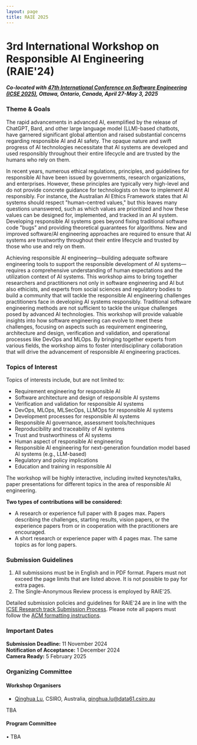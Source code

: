 ```yaml
---
layout: page
title: RAIE 2025
---
```


<!-- <p><img src="/img/pierrebourque.jpg" width="200" /><a href="https://profs.etsmtl.ca/pbourque">Pierre Bourque</a> - ing., Ph.D.</p> -->

# 3rd International Workshop on Responsible AI Engineering (RAIE'24)

***Co-located with [47th International Conference on Software Engineering (ICSE 2025)](https://conf.researchr.org/home/icse-2024), Ottawa, Ontario, Canada, April 27-May 3, 2025***

### Theme & Goals

The rapid advancements in advanced AI, exemplified by the release of ChatGPT, Bard, and other large language model (LLM)-based chatbots, have garnered significant global attention and raised substantial concerns regarding responsible AI and AI safety. The opaque nature and swift progress of AI technologies necessitate that AI systems are developed and used responsibly throughout their entire lifecycle and are trusted by the humans who rely on them.

In recent years, numerous ethical regulations, principles, and guidelines for responsible AI have been issued by governments, research organizations, and enterprises. However, these principles are typically very high-level and do not provide concrete guidance for technologists on how to implement AI responsibly. For instance, the Australian AI Ethics Framework states that AI systems should respect "human-centred values," but this leaves many questions unanswered, such as which values are prioritized and how these values can be designed for, implemented, and tracked in an AI system. Developing responsible AI systems goes beyond fixing traditional software code "bugs" and providing theoretical guarantees for algorithms. New and improved software/AI engineering approaches are required to ensure that AI systems are trustworthy throughout their entire lifecycle and trusted by those who use and rely on them.

Achieving responsible AI engineering—building adequate software engineering tools to support the responsible development of AI systems—requires a comprehensive understanding of human expectations and the utilization context of AI systems. This workshop aims to bring together researchers and practitioners not only in software engineering and AI but also ethicists, and experts from social sciences and regulatory bodies to build a community that will tackle the responsible AI engineering challenges practitioners face in developing AI systems responsibly. Traditional software engineering methods are not sufficient to tackle the unique challenges posed by advanced AI technologies. This workshop will provide valuable insights into how software engineering can evolve to meet these challenges, focusing on aspects such as requirement engineering, architecture and design, verification and validation, and operational processes like DevOps and MLOps. By bringing together experts from various fields, the workshop aims to foster interdisciplinary collaboration that will drive the advancement of responsible AI engineering practices.

### Topics of Interest

Topics of interests include, but are not limited to:

- Requirement engineering for responsible AI
- Software architecture and design of responsible AI systems
- Verification and validation for responsible AI systems
- DevOps, MLOps, MLSecOps, LLMOps for responsible AI systems
- Development processes for responsible AI systems
- Responsible AI governance, assessment tools/techniques
- Reproducibility and traceability of AI systems
- Trust and trustworthiness of AI systems
- Human aspect of responsible AI engineering
- Responsible AI engineering for next-generation foundation model based AI systems (e.g., LLM-based) 
- Regulatory and policy implications
- Education and training in responsible AI

The workshop will be highly interactive, including invited keynotes/talks, paper presentations for different topics in the area of responsible AI engineering. 

**Two types of contributions will be considered:**

- A research or experience full paper with 8 pages max. Papers describing the challenges, starting results, vision papers, or the experience papers from or in cooperation with the practitioners are encouraged.
- A short research or experience paper with 4 pages max. The same topics as for long papers.

### Submission Guidelines
1. All submissions must be in English and in PDF format. Papers must not exceed the page limits that are listed above. It is not possible to pay for extra pages.
2. The Single-Anonymous Review process is employed by RAIE'25.

Detailed submission policies and guidelines for RAIE'24 are in line with the [ICSE Research track Submission Process](https://conf.researchr.org/track/icse-2024/icse-2024-research-track#submission-process). Please note all papers must follow the [ACM formatting 
instructions](https://www.acm.org/publications/proceedings-template). 


### Important Dates

**Submission Deadline:** 11 November 2024
<br>
**Notification of Acceptance:**  1 December 2024
<br>
**Camera Ready:** 5 February 2025

### Organizing Committee

#### Workshop Organisers

- [Qinghua Lu](https://people.csiro.au/L/Q/Qinghua-Lu), CSIRO, Australia, <qinghua.lu@data61.csiro.au>

TBA


#### Program Committee

• TBA
